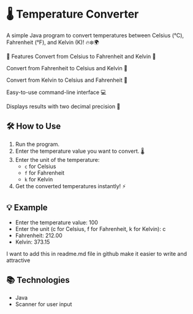 # 🌡️ Temperature Converter
A simple Java program to convert temperatures between Celsius (°C), Fahrenheit (°F), and Kelvin (K)! 🔥❄️🌍

🚀 Features
Convert from Celsius to Fahrenheit and Kelvin 🔄

Convert from Fahrenheit to Celsius and Kelvin 🔄

Convert from Kelvin to Celsius and Fahrenheit 🔄

Easy-to-use command-line interface 💻

Displays results with two decimal precision 🎯

## 🛠️ How to Use

1. Run the program.
2. Enter the temperature value you want to convert. 🌡️
3. Enter the unit of the temperature:
   - `c` for Celsius
   - `f` for Fahrenheit
   - `k` for Kelvin
4. Get the converted temperatures instantly! ⚡

## 💡 Example

- Enter the temperature value: 100
- Enter the unit (c for Celsius, f for Fahrenheit, k for Kelvin): c
- Fahrenheit: 212.00
- Kelvin: 373.15

I want to add this in readme.md file in github make it easier to write and attractive

## 📚 Technologies

- Java
- Scanner for user input

